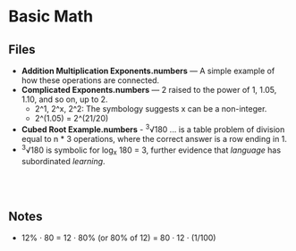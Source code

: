# Basic Math

## Files
- **Addition Multiplication Exponents.numbers** — A simple example of how these operations are connected.
- **Complicated Exponents.numbers** — 2 raised to the power of 1, 1.05, 1.10, and so on, up to 2. 
  -  2^1, 2^x, 2^2: The symbology suggests x can be a non-integer.
  -  2^(1.05) = 2^(21/20)
-  **Cubed Root Example.numbers** - <sup>3</sup>√180 ... is a table problem of division equal to n * 3 operations, where the correct answer is a row ending in 1.
  - <sup>3</sup>√180 is symbolic for log<sub>x</sub> 180 = 3, further evidence that *language* has subordinated *learning*.


<br />
<br />

## Notes
- 12% · 80 = 12 · 80% (or 80% of 12) = 80 · 12 · (1/100)
